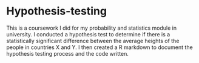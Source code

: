 # Hypothesis-testing 
This is a coursework I did for my probability and statistics module in university. I conducted a hypothesis test to determine if there is a statistically significant difference between the average heights of the people in countries X and Y. I then created a R markdown to document the hypothesis testing process and the code written.
